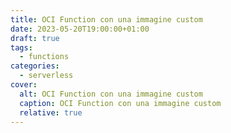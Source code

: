 ```yaml
---
title: OCI Function con una immagine custom
date: 2023-05-20T19:00:00+01:00
draft: true
tags:
  - functions
categories:
  - serverless
cover:
  alt: OCI Function con una immagine custom
  caption: OCI Function con una immagine custom
  relative: true
---
```

